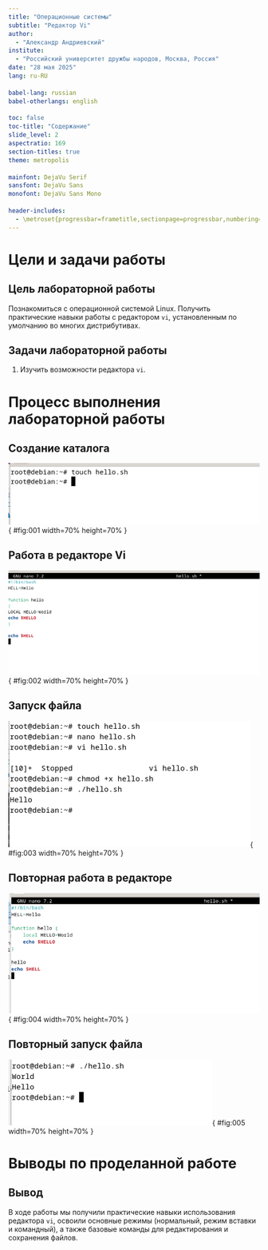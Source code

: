 ```yaml
---
title: "Операционные системы"
subtitle: "Редактор Vi"
author:
  - "Александр Андриевский"
institute:
  - "Российский университет дружбы народов, Москва, Россия"
date: "28 мая 2025"
lang: ru-RU

babel-lang: russian
babel-otherlangs: english

toc: false
toc-title: "Содержание"
slide_level: 2
aspectratio: 169
section-titles: true
theme: metropolis

mainfont: DejaVu Serif
sansfont: DejaVu Sans
monofont: DejaVu Sans Mono

header-includes:
  - \metroset{progressbar=frametitle,sectionpage=progressbar,numbering=fraction}
---
```


# Цели и задачи работы

## Цель лабораторной работы

Познакомиться с операционной системой Linux. Получить практические навыки работы с редактором `vi`, установленным по умолчанию во многих дистрибутивах.

## Задачи лабораторной работы

1. Изучить возможности редактора `vi`.

# Процесс выполнения лабораторной работы

## Создание каталога

![Создание каталога](image/01.png){ #fig:001 width=70% height=70% }

## Работа в редакторе Vi

![Редактирование файла](image/02.png){ #fig:002 width=70% height=70% }

## Запуск файла

![Выполнение скрипта](image/03.png){ #fig:003 width=70% height=70% }

## Повторная работа в редакторе

![Редактирование повторно](image/04.png){ #fig:004 width=70% height=70% }

## Повторный запуск файла

![Повторное выполнение](image/05.png){ #fig:005 width=70% height=70% }

# Выводы по проделанной работе

## Вывод

В ходе работы мы получили практические навыки использования редактора `vi`, освоили основные режимы (нормальный, режим вставки и командный), а также базовые команды для редактирования и сохранения файлов.

